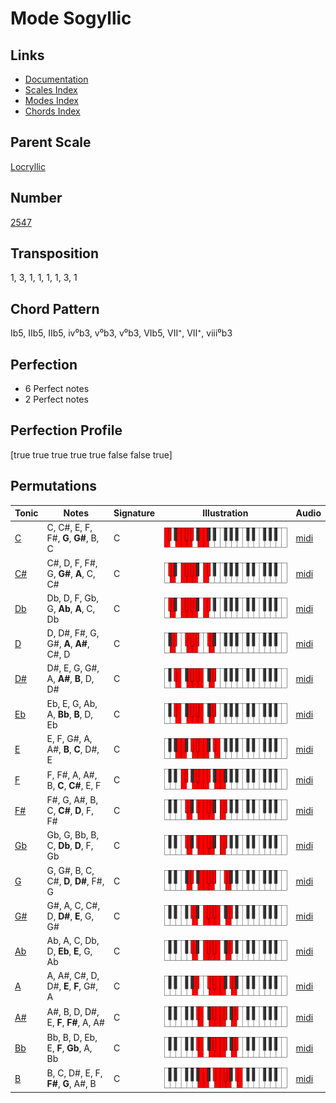 # Mode Sogyllic

## Links

- [Documentation](README.md)
- [Scales Index](Scales.md)
- [Modes Index](Modes.md)
- [Chords Index](Chords.md)

## Parent Scale

[Locryllic](ScaleLocryllic.md)

## Number

[2547](https://ianring.com/musictheory/scales/2547)

## Transposition

1, 3, 1, 1, 1, 1, 3, 1

## Chord Pattern

Ib5, IIb5, IIb5, iv⁰b3, v⁰b3, v⁰b3, VIb5, VII⁺, VII⁺, viii⁰b3

## Perfection

- 6 Perfect notes
- 2 Perfect notes

## Perfection Profile

[true true true true true false false true]

## Permutations

| Tonic | Notes | Signature | Illustration | Audio |
|-------|-------|-----------|--------------|-------|
| [C](ModeCNaturalSogyllic.md) | C, C#, E, F, F#, **G**, **G#**, B, C | C | ![CNaturalSogyllic](ModeCNaturalSogyllic.png) | [midi](https://github.com/edipermadi/music/blob/main/docs/ModeCNaturalSogyllic.mid?raw=true) |
| [C#](ModeCSharpSogyllic.md) | C#, D, F, F#, G, **G#**, **A**, C, C# | C | ![CSharpSogyllic](ModeCSharpSogyllic.png) | [midi](https://github.com/edipermadi/music/blob/main/docs/ModeCSharpSogyllic.mid?raw=true) |
| [Db](ModeDFlatSogyllic.md) | Db, D, F, Gb, G, **Ab**, **A**, C, Db | C | ![DFlatSogyllic](ModeDFlatSogyllic.png) | [midi](https://github.com/edipermadi/music/blob/main/docs/ModeDFlatSogyllic.mid?raw=true) |
| [D](ModeDNaturalSogyllic.md) | D, D#, F#, G, G#, **A**, **A#**, C#, D | C | ![DNaturalSogyllic](ModeDNaturalSogyllic.png) | [midi](https://github.com/edipermadi/music/blob/main/docs/ModeDNaturalSogyllic.mid?raw=true) |
| [D#](ModeDSharpSogyllic.md) | D#, E, G, G#, A, **A#**, **B**, D, D# | C | ![DSharpSogyllic](ModeDSharpSogyllic.png) | [midi](https://github.com/edipermadi/music/blob/main/docs/ModeDSharpSogyllic.mid?raw=true) |
| [Eb](ModeEFlatSogyllic.md) | Eb, E, G, Ab, A, **Bb**, **B**, D, Eb | C | ![EFlatSogyllic](ModeEFlatSogyllic.png) | [midi](https://github.com/edipermadi/music/blob/main/docs/ModeEFlatSogyllic.mid?raw=true) |
| [E](ModeENaturalSogyllic.md) | E, F, G#, A, A#, **B**, **C**, D#, E | C | ![ENaturalSogyllic](ModeENaturalSogyllic.png) | [midi](https://github.com/edipermadi/music/blob/main/docs/ModeENaturalSogyllic.mid?raw=true) |
| [F](ModeFNaturalSogyllic.md) | F, F#, A, A#, B, **C**, **C#**, E, F | C | ![FNaturalSogyllic](ModeFNaturalSogyllic.png) | [midi](https://github.com/edipermadi/music/blob/main/docs/ModeFNaturalSogyllic.mid?raw=true) |
| [F#](ModeFSharpSogyllic.md) | F#, G, A#, B, C, **C#**, **D**, F, F# | C | ![FSharpSogyllic](ModeFSharpSogyllic.png) | [midi](https://github.com/edipermadi/music/blob/main/docs/ModeFSharpSogyllic.mid?raw=true) |
| [Gb](ModeGFlatSogyllic.md) | Gb, G, Bb, B, C, **Db**, **D**, F, Gb | C | ![GFlatSogyllic](ModeGFlatSogyllic.png) | [midi](https://github.com/edipermadi/music/blob/main/docs/ModeGFlatSogyllic.mid?raw=true) |
| [G](ModeGNaturalSogyllic.md) | G, G#, B, C, C#, **D**, **D#**, F#, G | C | ![GNaturalSogyllic](ModeGNaturalSogyllic.png) | [midi](https://github.com/edipermadi/music/blob/main/docs/ModeGNaturalSogyllic.mid?raw=true) |
| [G#](ModeGSharpSogyllic.md) | G#, A, C, C#, D, **D#**, **E**, G, G# | C | ![GSharpSogyllic](ModeGSharpSogyllic.png) | [midi](https://github.com/edipermadi/music/blob/main/docs/ModeGSharpSogyllic.mid?raw=true) |
| [Ab](ModeAFlatSogyllic.md) | Ab, A, C, Db, D, **Eb**, **E**, G, Ab | C | ![AFlatSogyllic](ModeAFlatSogyllic.png) | [midi](https://github.com/edipermadi/music/blob/main/docs/ModeAFlatSogyllic.mid?raw=true) |
| [A](ModeANaturalSogyllic.md) | A, A#, C#, D, D#, **E**, **F**, G#, A | C | ![ANaturalSogyllic](ModeANaturalSogyllic.png) | [midi](https://github.com/edipermadi/music/blob/main/docs/ModeANaturalSogyllic.mid?raw=true) |
| [A#](ModeASharpSogyllic.md) | A#, B, D, D#, E, **F**, **F#**, A, A# | C | ![ASharpSogyllic](ModeASharpSogyllic.png) | [midi](https://github.com/edipermadi/music/blob/main/docs/ModeASharpSogyllic.mid?raw=true) |
| [Bb](ModeBFlatSogyllic.md) | Bb, B, D, Eb, E, **F**, **Gb**, A, Bb | C | ![BFlatSogyllic](ModeBFlatSogyllic.png) | [midi](https://github.com/edipermadi/music/blob/main/docs/ModeBFlatSogyllic.mid?raw=true) |
| [B](ModeBNaturalSogyllic.md) | B, C, D#, E, F, **F#**, **G**, A#, B | C | ![BNaturalSogyllic](ModeBNaturalSogyllic.png) | [midi](https://github.com/edipermadi/music/blob/main/docs/ModeBNaturalSogyllic.mid?raw=true) |
